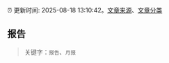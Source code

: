 :alarm_clock: 更新时间: 2025-08-18 13:10:42。[文章来源](/README.md)、[文章分类](/TAGS.md)

## 报告


> 关键字：`报告`、`月报`



